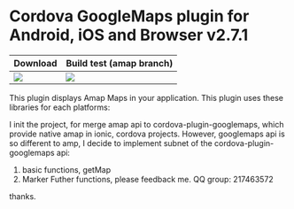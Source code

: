 # Cordova GoogleMaps plugin for Android, iOS and Browser v2.7.1

| Download | Build test (amap branch)|
|----------|---------------------------|
| [![](https://img.shields.io/npm/dm/cordova-plugin-googlemaps.svg)](https://npm-stat.com/charts.html?package=cordova-plugin-googlemaps) |[![](https://travis-ci.org/mapsplugin/cordova-plugin-googlemaps.svg?branch=multiple_maps)](https://travis-ci.org/mapsplugin/cordova-plugin-googlemaps/branches) |

  This plugin displays Amap Maps in your application.
  This plugin uses these libraries for each platforms:

  I init the project, for merge amap api to cordova-plugin-googlemaps, which provide native amap in ionic, cordova projects. However, googlemaps api is so different to amp, I decide to implement subnet of the cordova-plugin-googlemaps api:
  1) basic functions, getMap
  2) Marker
  Futher functions, please feedback me. 
  QQ group: 217463572
  
  thanks.


